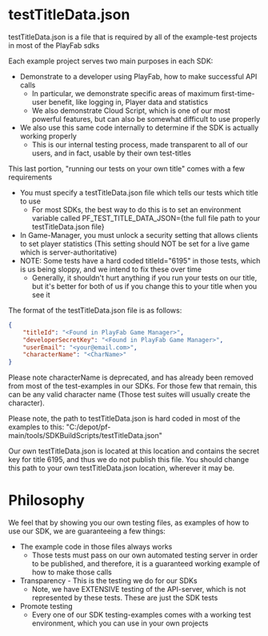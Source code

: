 testTitleData.json
====

testTitleData.json is a file that is required by all of the example-test projects in most of the PlayFab sdks

Each example project serves two main purposes in each SDK:

* Demonstrate to a developer using PlayFab, how to make successful API calls
  * In particular, we demonstrate specific areas of maximum first-time-user benefit, like logging in, Player data and statistics
  * We also demonstrate Cloud Script, which is one of our most powerful features, but can also be somewhat difficult to use properly
* We also use this same code internally to determine if the SDK is actually working properly
  * This is our internal testing process, made transparent to all of our users, and in fact, usable by their own test-titles

This last portion, "running our tests on your own title" comes with a few requirements

* You must specify a testTitleData.json file which tells our tests which title to use
  * For most SDKs, the best way to do this is to set an environment variable called PF_TEST_TITLE_DATA_JSON={the full file path to your testTitleData.json file}
* In Game-Manager, you must unlock a security setting that allows clients to set player statistics (This setting should NOT be set for a live game which is server-authoritative)
* NOTE: Some tests have a hard coded titleId="6195" in those tests, which is us being sloppy, and we intend to fix these over time
  * Generally, it shouldn't hurt anything if you run your tests on our title, but it's better for both of us if you change this to your title when you see it

The format of the testTitleData.json file is as follows:

```json 
{
	"titleId": "<Found in PlayFab Game Manager>",
	"developerSecretKey": "<Found in PlayFab Game Manager>",
	"userEmail": "<your@email.com>",
	"characterName": "<CharName>"
}
```

Please note characterName is deprecated, and has already been removed from most of the test-examples in our SDKs.  For those few that remain, this can be any valid character name (Those test suites will usually create the character).

Please note, the path to testTitleData.json is hard coded in most of the examples to this: "C:/depot/pf-main/tools/SDKBuildScripts/testTitleData.json"

Our own testTitleData.json is located at this location and contains the secret key for title 6195, and thus we do not publish this file.  You should change this path to your own testTitleData.json location, wherever it may be.

Philosophy
====

We feel that by showing you our own testing files, as examples of how to use our SDK, we are guaranteeing a few things:

* The example code in those files always works
  * Those tests must pass on our own automated testing server in order to be published, and therefore, it is a guaranteed working example of how to make those calls
* Transparency - This is the testing we do for our SDKs
  * Note, we have EXTENSIVE testing of the API-server, which is not represented by these tests.  These are just the SDK tests
* Promote testing
  * Every one of our SDK testing-examples comes with a working test environment, which you can use in your own projects
